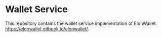 # Wallet Service
This repository contains the wallet service implementation of ElonWallet. https://elonwallet.gitbook.io/elonwallet/.